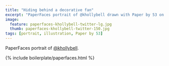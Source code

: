 ```yaml
---
title: "Hiding behind a decorative fan"
excerpt: "PaperFaces portrait of @khollybell drawn with Paper by 53 on an iPad."
image: 
  feature: paperfaces-khollybell-twitter-lg.jpg
  thumb: paperfaces-khollybell-twitter-150.jpg
tags: [portrait, illustration, Paper by 53]
---
```


PaperFaces portrait of [@khollybell](http://twitter.com/khollybell).

{% include boilerplate/paperfaces.html %}